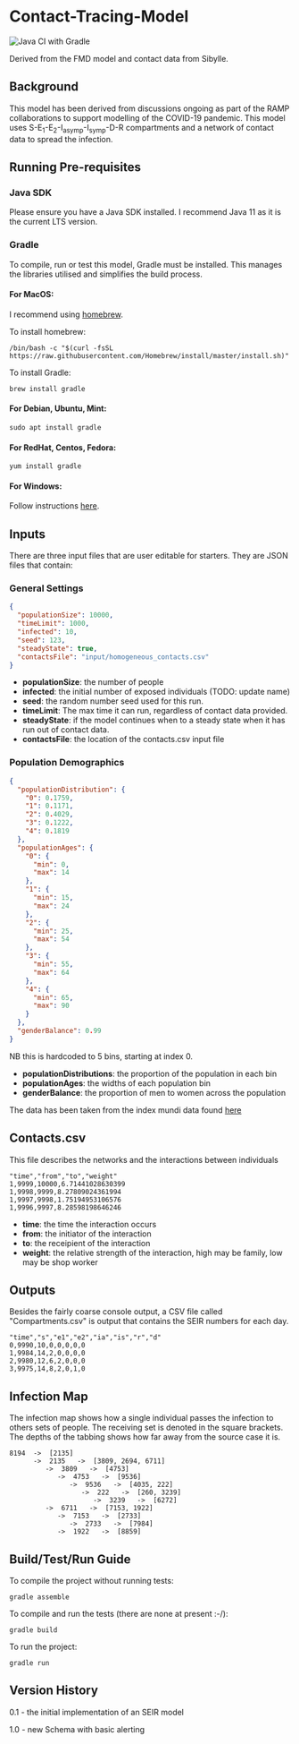 # Contact-Tracing-Model

![Java CI with Gradle](https://github.com/ScottishCovidResponse/Contact-Tracing-Model/workflows/Java%20CI%20with%20Gradle/badge.svg)

Derived from the FMD model and contact data from Sibylle.

## Background

This model has been derived from discussions ongoing as part of the RAMP collaborations to support modelling of the COVID-19 pandemic. 
This model uses S-E<sub>1</sub>-E<sub>2</sub>-I<sub>asymp</sub>-I<sub>symp</sub>-D-R compartments and a network of contact data to spread the infection.  

## Running Pre-requisites
### Java SDK
Please ensure you have a Java SDK installed. I recommend Java 11 as it is the current LTS version.

### Gradle
To compile, run or test this model, Gradle must be installed. This manages the libraries utilised and simplifies the build process.

#### For MacOS:
I recommend using [homebrew](www.brew.sh). 

To install homebrew:
```shell script
/bin/bash -c "$(curl -fsSL https://raw.githubusercontent.com/Homebrew/install/master/install.sh)"
```

To install Gradle:
```shell script
brew install gradle
```

#### For Debian, Ubuntu, Mint:
```shell script
sudo apt install gradle
``` 

#### For RedHat, Centos, Fedora:
```shell script
yum install gradle
```

#### For Windows:

Follow instructions [here](https://gradle.org/install/).

## Inputs

There are three input files that are user editable for starters. They are JSON files that contain:

### General Settings

```json
{
  "populationSize": 10000,
  "timeLimit": 1000,
  "infected": 10,
  "seed": 123,
  "steadyState": true,
  "contactsFile": "input/homogeneous_contacts.csv"
}
```

* **populationSize**: the number of people
* **infected**: the initial number of exposed individuals (TODO: update name)
* **seed**: the random number seed used for this run. 
* **timeLimit**: The max time it can run, regardless of contact data provided.
* **steadyState**: if the model continues when to a steady state when it has run out of contact data. 
* **contactsFile**: the location of the contacts.csv input file

### Population Demographics
```json
{
  "populationDistribution": {
    "0": 0.1759,
    "1": 0.1171,
    "2": 0.4029,
    "3": 0.1222,
    "4": 0.1819
  },
  "populationAges": {
    "0": {
      "min": 0,
      "max": 14
    },
    "1": {
      "min": 15,
      "max": 24
    },
    "2": {
      "min": 25,
      "max": 54
    },
    "3": {
      "min": 55,
      "max": 64
    },
    "4": {
      "min": 65,
      "max": 90
    }
  },
  "genderBalance": 0.99
}
```

NB this is hardcoded to 5 bins, starting at index 0. 

* **populationDistributions**: the proportion of the population in each bin
* **populationAges**: the widths of each population bin
* **genderBalance**: the proportion of men to women across the population

The data has been taken from the index mundi data found [here](https://www.indexmundi.com/united_kingdom/demographics_profile.html)

## Contacts.csv

This file describes the networks and the interactions between individuals

```csv
"time","from","to","weight"
1,9999,10000,6.71441028630399
1,9998,9999,8.27809024361994
1,9997,9998,1.75194953106576
1,9996,9997,8.28598198646246
```

* **time**: the time the interaction occurs
* **from**: the initiator of the interaction
* **to**: the receipient of the interaction
* **weight**: the relative strength of the interaction, high may be family, low may be shop worker


## Outputs

Besides the fairly coarse console output, a CSV file called "Compartments.csv" is output that contains the SEIR numbers for each day. 

```csv
"time","s","e1","e2","ia","is","r","d"
0,9990,10,0,0,0,0,0
1,9984,14,2,0,0,0,0
2,9980,12,6,2,0,0,0
3,9975,14,8,2,0,1,0
```

## Infection Map

The infection map shows how a single individual passes the infection to others sets of people. The receiving set is denoted in the square brackets. The depths of the tabbing shows how far away from the source case it is. 

```
8194  ->  [2135]
      ->  2135   ->  [3809, 2694, 6711]
         ->  3809   ->  [4753]
            ->  4753   ->  [9536]
               ->  9536   ->  [4035, 222]
                  ->  222   ->  [260, 3239]
                     ->  3239   ->  [6272]
         ->  6711   ->  [7153, 1922]
            ->  7153   ->  [2733]
               ->  2733   ->  [7984]
            ->  1922   ->  [8859]
```


## Build/Test/Run Guide

To compile the project without running tests:
```shell script
gradle assemble
```

To compile and run the tests (there are none at present :-/):
```shell script
gradle build
```

To run the project:
```shell script
gradle run
```

## Version History

0.1 - the initial implementation of an SEIR model

1.0 - new Schema with basic alerting



